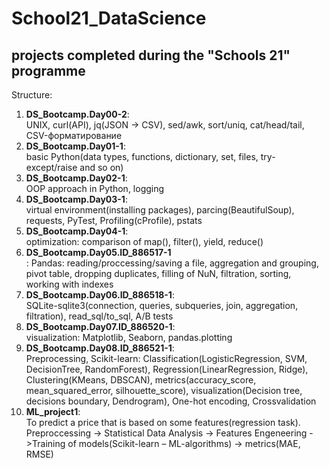 # School21_DataScience
## projects completed during the "Schools 21" programme

Structure:<br>
1. **DS_Bootcamp.Day00-2**: <br> UNIX, curl(API), jq(JSON → CSV), sed/awk, sort/uniq, cat/head/tail, CSV-форматирование
2. **DS_Bootcamp.Day01-1**:<br> basic Python(data types, functions, dictionary, set, files, try-except/raise and so on) 
3. **DS_Bootcamp.Day02-1**:<br>  OOP approach in Python, logging
4. **DS_Bootcamp.Day03-1**:<br> virtual environment(installing packages), parcing(BeautifulSoup), requests, PyTest, Profiling(cProfile), pstats 
5. **DS_Bootcamp.Day04-1**:<br> optimization: comparison of map(), filter(), yield, reduce()
6. **DS_Bootcamp.Day05.ID_886517-1**<br>: Pandas: reading/proccessing/saving a file, aggregation and grouping, pivot table, dropping duplicates, filling of NuN, filtration, sorting, working with indexes
7. **DS_Bootcamp.Day06.ID_886518-1**:<br> SQLite-sqlite3(connection, queries, subqueries, join, aggregation, filtration), read_sql/to_sql, A/B tests
8. **DS_Bootcamp.Day07.ID_886520-1**:<br> visualization: Matplotlib, Seaborn, pandas.plotting
9. **DS_Bootcamp.Day08.ID_886521-1**:<br> Preprocessing, Scikit-learn: Classification(LogisticRegression, SVM, DecisionTree, RandomForest), Regression(LinearRegression, Ridge), Clustering(KMeans, DBSCAN), metrics(accuracy_score, mean_squared_error, silhouette_score), visualization(Decision tree, decisions boundary, Dendrogram), One-hot encoding, Crossvalidation
10. **ML_project1**:<br> To predict a price that is based on some features(regression task). Preproccessing -> Statistical Data Analysis -> Features Engeneering ->Training of models(Scikit-learn – ML-algorithms) -> metrics(MAE, RMSE) 

